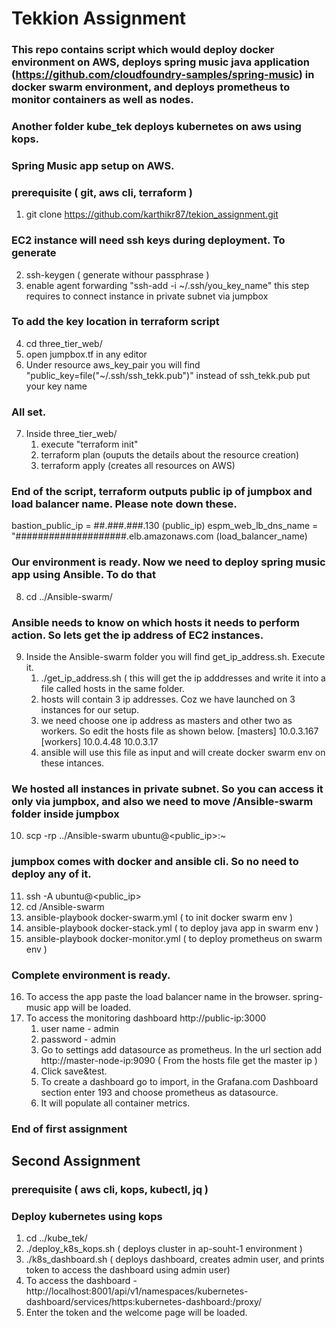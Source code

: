 # Tekkion Assignment
### This repo contains script which would deploy docker environment on AWS, deploys spring music java application (https://github.com/cloudfoundry-samples/spring-music) in docker swarm environment, and deploys prometheus to monitor containers as well as nodes. 
### Another folder kube_tek deploys kubernetes on aws using kops. 

### Spring Music app setup on AWS.
### prerequisite ( git, aws cli, terraform )
1. git clone https://github.com/karthikr87/tekion_assignment.git
### EC2 instance will need ssh keys during deployment. To generate
2. ssh-keygen ( generate withour passphrase )
3. enable agent forwarding "ssh-add -i ~/.ssh/you_key_name" this step requires to connect instance in private subnet via jumpbox
### To add the key location in terraform script
4. cd three_tier_web/
5. open jumpbox.tf in any editor
6. Under resource aws_key_pair you will find "public_key=file("~/.ssh/ssh_tekk.pub")" instead of ssh_tekk.pub put your key name
### All set. 
7. Inside three_tier_web/ 
   1. execute "terraform init"
   2. terraform plan (ouputs the details about the resource creation)
   3. terraform apply (creates all resources on AWS)
### End of the script, terraform outputs public ip of jumpbox and load balancer name. Please note down these.
bastion_public_ip = ##.###.###.130 (public_ip)
espm_web_lb_dns_name = "####################.elb.amazonaws.com (load_balancer_name)

### Our environment is ready. Now we need to deploy spring music app using Ansible. To do that
8. cd ../Ansible-swarm/

### Ansible needs to know on which hosts it needs to perform action. So lets get the ip address of EC2 instances.
9. Inside the Ansible-swarm folder you will find get_ip_address.sh. Execute it.
   1. ./get_ip_address.sh ( this will get the ip adddresses and write it into a file called hosts in the same folder.
   2. hosts will contain 3 ip addresses. Coz we have launched on 3 instances for our setup.
   3. we need choose one ip address as masters and other two as workers. So edit the hosts file as shown below.
      [masters]
      10.0.3.167
      [workers]
      10.0.4.48
      10.0.3.17
   4. ansible will use this file as input and will create docker swarm env on these intances. 

### We hosted all instances in private subnet. So you can access it only via jumpbox, and also we need to move /Ansible-swarm folder inside jumpbox
10. scp -rp ../Ansible-swarm ubuntu@<public_ip>:~

### jumpbox comes with docker and ansible cli. So no need to deploy any of it.
11. ssh -A ubuntu@<public_ip>
12. cd /Ansible-swarm 
13. ansible-playbook docker-swarm.yml ( to init docker swarm env )
14. ansible-playbook docker-stack.yml ( to deploy java app in swarm env )
15. ansible-playbook docker-monitor.yml ( to deploy prometheus on swarm env )

### Complete environment is ready. 
16. To access the app paste the load balancer name in the browser. spring-music app will be loaded. 
17. To access the monitoring dashboard http://public-ip:3000 
    1. user name - admin
    2. password - admin
    3. Go to settings add datasource as prometheus. 
       In the url section add http://master-node-ip:9090 ( From the hosts file get the master ip )
    4. Click save&test.
    5. To create a dashboard go to import, in the Grafana.com Dashboard section enter 193 and choose prometheus as datasource.
    6. It will populate all container metrics. 
### End of first assignment

## Second Assignment
### prerequisite ( aws cli, kops, kubectl, jq )
### Deploy kubernetes using kops
1. cd ../kube_tek/
2. ./deploy_k8s_kops.sh  ( deploys cluster in ap-souht-1 environment )
3. ./k8s_dashboard.sh ( deploys dashboard, creates admin user, and prints token to access the dashboard using admin user)
4. To access the dashboard - http://localhost:8001/api/v1/namespaces/kubernetes-dashboard/services/https:kubernetes-dashboard:/proxy/
5. Enter the token and the welcome page will be loaded.
